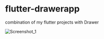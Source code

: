 # flutter-drawerapp
combination of my flutter projects with Drawer

![Screenshot_1](https://github.com/cnrgks/flutter-drawerapp/assets/126814579/11457da2-4ad2-4419-9cd7-585eea8994be)
